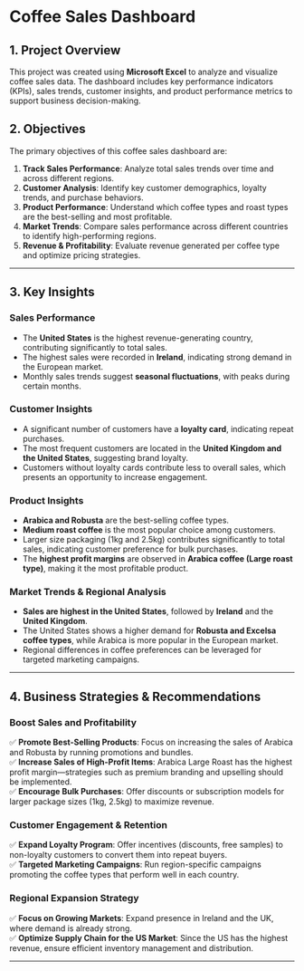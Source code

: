 # Coffee Sales Dashboard 
## 1. Project Overview
This project was created using **Microsoft Excel** to analyze and visualize coffee sales data. The dashboard includes key performance indicators (KPIs), sales trends, customer insights, and product performance metrics to support business decision-making.

## 2. Objectives
The primary objectives of this coffee sales dashboard are:
1. **Track Sales Performance**: Analyze total sales trends over time and across different regions.
2. **Customer Analysis**: Identify key customer demographics, loyalty trends, and purchase behaviors.
3. **Product Performance**: Understand which coffee types and roast types are the best-selling and most profitable.
4. **Market Trends**: Compare sales performance across different countries to identify high-performing regions.
5. **Revenue & Profitability**: Evaluate revenue generated per coffee type and optimize pricing strategies.

---

## 3. Key Insights
### Sales Performance
- The **United States** is the highest revenue-generating country, contributing significantly to total sales.
- The highest sales were recorded in **Ireland**, indicating strong demand in the European market.
- Monthly sales trends suggest **seasonal fluctuations**, with peaks during certain months.

### Customer Insights
- A significant number of customers have a **loyalty card**, indicating repeat purchases.
- The most frequent customers are located in the **United Kingdom and the United States**, suggesting brand loyalty.
- Customers without loyalty cards contribute less to overall sales, which presents an opportunity to increase engagement.

### Product Insights
- **Arabica and Robusta** are the best-selling coffee types.
- **Medium roast coffee** is the most popular choice among customers.
- Larger size packaging (1kg and 2.5kg) contributes significantly to total sales, indicating customer preference for bulk purchases.
- The **highest profit margins** are observed in **Arabica coffee (Large roast type)**, making it the most profitable product.

### Market Trends & Regional Analysis
- **Sales are highest in the United States**, followed by **Ireland** and the **United Kingdom**.
- The United States shows a higher demand for **Robusta and Excelsa coffee types**, while Arabica is more popular in the European market.
- Regional differences in coffee preferences can be leveraged for targeted marketing campaigns.

---

## 4. Business Strategies & Recommendations

### Boost Sales and Profitability
✅ **Promote Best-Selling Products**: Focus on increasing the sales of Arabica and Robusta by running promotions and bundles.  
✅ **Increase Sales of High-Profit Items**: Arabica Large Roast has the highest profit margin—strategies such as premium branding and upselling should be implemented.  
✅ **Encourage Bulk Purchases**: Offer discounts or subscription models for larger package sizes (1kg, 2.5kg) to maximize revenue.  

### Customer Engagement & Retention
✅ **Expand Loyalty Program**: Offer incentives (discounts, free samples) to non-loyalty customers to convert them into repeat buyers.  
✅ **Targeted Marketing Campaigns**: Run region-specific campaigns promoting the coffee types that perform well in each country.  

### Regional Expansion Strategy
✅ **Focus on Growing Markets**: Expand presence in Ireland and the UK, where demand is already strong.  
✅ **Optimize Supply Chain for the US Market**: Since the US has the highest revenue, ensure efficient inventory management and distribution.  

---

